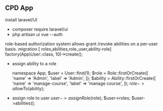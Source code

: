  
## CPD App

 install laravel/UI 
 - composer require laravel/ui
 - php artisan ui vue --auth 

 role-based authorization system allows   grant /revoke  abilities on a per-user basis.
    migration [ roles,abilities,role_user,ability-role]
    factory(App\User::class, 10)->create();

- assign ability to a role

    namespace App;
    $user = User::find(1);
    $role = Role::firstOrCreate([
        'name' => 'Admin',
        'label' => 'Admin',
    ]);
    $ability = Ability::firstOrCreate([
        'name' => 'manage-course',
        'label' => 'manage course',
    ]);
    $role->allowTo($ability);

- assign role to user
$user->assignRole($role);
$user->roles;
$user->abilities();